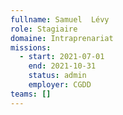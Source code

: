 ```yaml
---
fullname: Samuel  Lévy
role: Stagiaire
domaine: Intraprenariat
missions:
  - start: 2021-07-01
    end: 2021-10-31
    status: admin
    employer: CGDD
teams: []
---
```


